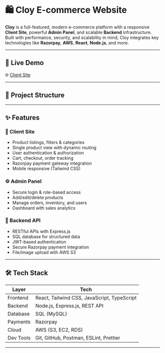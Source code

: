 # 🛍️ Cloy E-commerce Website

**Cloy** is a full-featured, modern e-commerce platform with a responsive **Client Site**, powerful **Admin Panel**, and scalable **Backend** infrastructure. Built with performance, security, and scalability in mind, Cloy integrates key technologies like **Razorpay**, **AWS**, **React**, **Node.js**, and more.

---

## 🚀 Live Demo

🌐 [Client Site](https://cloy.co.in/)

---

## 📁 Project Structure


---

## ✨ Features

### 🛒 Client Site
- Product listings, filters & categories
- Single product view with dynamic routing
- User authentication & authorization
- Cart, checkout, order tracking
- Razorpay payment gateway integration
- Mobile responsive (Tailwind CSS)

### ⚙️ Admin Panel
- Secure login & role-based access
- Add/edit/delete products
- Manage orders, inventory, and users
- Dashboard with sales analytics

### 🧠 Backend API
- RESTful APIs with Express.js
- SQL database for structured data
- JWT-based authentication
- Secure Razorpay payment integration
- File/image upload with AWS S3

---

## 🛠️ Tech Stack

| Layer       | Tech                                                                 |
|-------------|----------------------------------------------------------------------|
| Frontend    | React, Tailwind CSS, JavaScript, TypeScript                         |
| Backend     | Node.js, Express.js, REST API                                       |
| Database    | SQL (MySQL)                                            |
| Payments    | Razorpay                                                            |
| Cloud       | AWS (S3, EC2, RDS)                                       |
| Dev Tools   | Git, GitHub, Postman, ESLint, Prettier                              |

---
